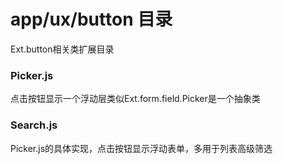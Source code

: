 # app/ux/button 目录
Ext.button相关类扩展目录
### Picker.js
点击按钮显示一个浮动层类似Ext.form.field.Picker是一个抽象类
### Search.js
 Picker.js的具体实现，点击按钮显示浮动表单，多用于列表高级筛选